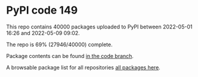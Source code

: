 # PyPI code 149

This repo contains 40000 packages uploaded to PyPI between 
2022-05-01 16:26 and 2022-05-09 09:02.

The repo is 69% (27946/40000) complete.

Package contents can be found [in the code branch](https://github.com/pypi-data/pypi-mirror-149/tree/code/packages).

A browsable package list for all repositories [all packages here](https://pypi-data.github.io/website/repositories/pypi-mirror-149).


